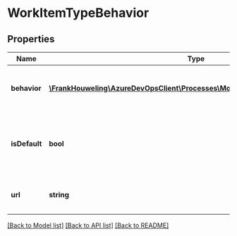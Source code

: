 # WorkItemTypeBehavior

## Properties
Name | Type | Description | Notes
------------ | ------------- | ------------- | -------------
**behavior** | [**\FrankHouweling\AzureDevOpsClient\Processes\Model\WorkItemBehaviorReference**](WorkItemBehaviorReference.md) | Reference to the behavior of a work item type | [optional] 
**isDefault** | **bool** | If true the work item type is the default work item type in the behavior | [optional] 
**url** | **string** | URL of the work item type behavior | [optional] 

[[Back to Model list]](../README.md#documentation-for-models) [[Back to API list]](../README.md#documentation-for-api-endpoints) [[Back to README]](../README.md)


